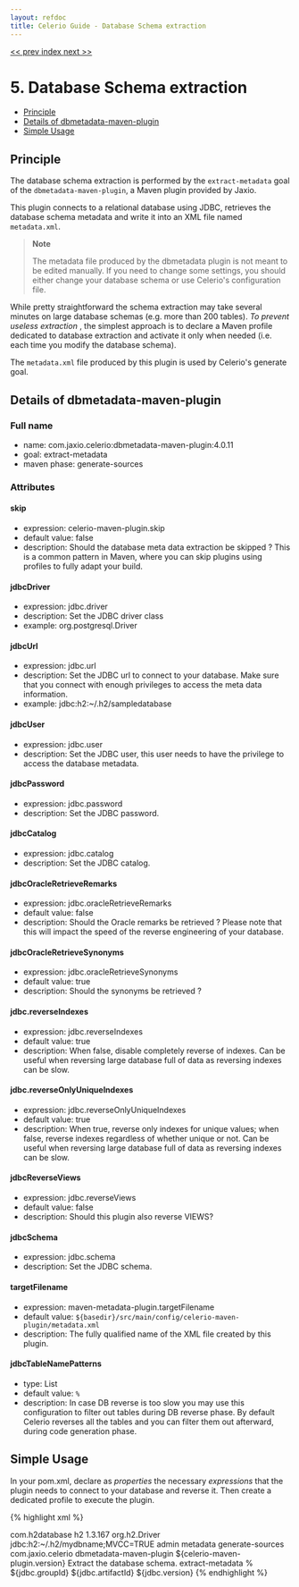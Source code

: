 ```yaml
---
layout: refdoc
title: Celerio Guide - Database Schema extraction
---
```

[ << prev ](bootstrap.html) [ index ](index.html) [ next >> ](generation.html)

# 5. Database Schema extraction

* [Principle](#principle)
* [Details of dbmetadata-maven-plugin](#details-of-dbmetadata-maven-plugin)
* [Simple Usage](#simple-usage)

## Principle

The database schema extraction is performed by the `extract-metadata` goal of the `dbmetadata-maven-plugin`,
a Maven plugin provided by Jaxio.

This plugin connects to a relational database using JDBC, retrieves the database schema metadata and write it
into an XML file named `metadata.xml`.

> **Note**
>
> The metadata file produced by the dbmetadata plugin is not meant to be edited
> manually. If you need to change some settings, you should either
> change your database schema or use Celerio's configuration file.

While pretty straightforward the schema extraction may take several minutes on large database schemas
(e.g. more than 200 tables). *To prevent useless extraction* , the simplest approach is to declare a Maven profile
dedicated to database extraction and activate it only when needed (i.e. each time you modify the database schema).

The `metadata.xml` file produced by this plugin is used by Celerio's generate goal.

## Details of dbmetadata-maven-plugin

### Full name

* name: com.jaxio.celerio:dbmetadata-maven-plugin:4.0.11
* goal: extract-metadata
* maven phase: generate-sources

### Attributes

#### skip
* expression: celerio-maven-plugin.skip
* default value: false
* description: Should the database meta data extraction be skipped ? 
This is a common pattern in Maven, where you can skip plugins using profiles to fully adapt your build.

#### jdbcDriver
* expression: jdbc.driver
* description: Set the JDBC driver class
* example: org.postgresql.Driver

#### jdbcUrl
* expression: jdbc.url
* description: Set the JDBC url to connect to your database. Make sure that you connect with enough privileges to access the meta data information.
* example: jdbc:h2:~/.h2/sampledatabase

#### jdbcUser
* expression: jdbc.user
* description: Set the JDBC user, this user needs to have the privilege to access the database metadata.

#### jdbcPassword 
* expression: jdbc.password
* description: Set the JDBC password.

#### jdbcCatalog
* expression: jdbc.catalog
* description: Set the JDBC catalog.

#### jdbcOracleRetrieveRemarks 
* expression: jdbc.oracleRetrieveRemarks
* default value: false
* description: Should the Oracle remarks be retrieved ? Please note that this will impact the speed of the reverse engineering of your database.

#### jdbcOracleRetrieveSynonyms 
* expression: jdbc.oracleRetrieveSynonyms
* default value: true
* description: Should the synonyms be retrieved ?

#### jdbc.reverseIndexes
* expression: jdbc.reverseIndexes
* default value: true
* description: When false, disable completely reverse of indexes. Can be useful when reversing large database full of data as reversing indexes can be slow.

#### jdbc.reverseOnlyUniqueIndexes
* expression: jdbc.reverseOnlyUniqueIndexes
* default value: true
* description: When true, reverse only indexes for unique values; when false, reverse indexes regardless of whether unique or not. Can be useful when reversing large database full of data as reversing indexes can be slow.

#### jdbcReverseViews
* expression: jdbc.reverseViews 
* default value: false
* description: Should this plugin also reverse VIEWS?

#### jdbcSchema 
* expression: jdbc.schema
* description: Set the JDBC schema.

#### targetFilename 
* expression: maven-metadata-plugin.targetFilename 
* default value: `${basedir}/src/main/config/celerio-maven-plugin/metadata.xml`
* description: The fully qualified name of the XML file created by this plugin.

#### jdbcTableNamePatterns
* type: List
* default value: `%`
* description: In case DB reverse is too slow you may use this configuration to filter out tables during DB reverse phase. By default Celerio reverses all the tables and you can filter them out afterward, during code generation phase. 

## Simple Usage

In your pom.xml, declare as *properties* the necessary *expressions* that the plugin needs to connect to your database and reverse it.
Then create a dedicated profile to execute the plugin.

{% highlight xml %}

<properties>
  <jdbc.groupId>com.h2database</jdbc.groupId>
  <jdbc.artifactId>h2</jdbc.artifactId>
  <jdbc.version>1.3.167</jdbc.version>
  <jdbc.driver>org.h2.Driver</jdbc.driver>
  <jdbc.url>jdbc:h2:~/.h2/mydbname;MVCC=TRUE</jdbc.url>
  <jdbc.user>admin</jdbc.user>
  <jdbc.password></jdbc.password>
</properties>

<!-- skip -->
	
<profile>
  <!-- ~~~~~~~~~~~~~~~~~~~~~~~~~~~~~ -->
  <!-- Extract the database metadata -->
  <!-- ~~~~~~~~~~~~~~~~~~~~~~~~~~~~~ -->
  <id>metadata</id>
  <build>
    <defaultGoal>generate-sources</defaultGoal>
    <plugins>
      <plugin>
        <groupId>com.jaxio.celerio</groupId>
        <artifactId>dbmetadata-maven-plugin</artifactId>
        <version>${celerio-maven-plugin.version}</version>
        <executions>
          <execution>
            <id>Extract the database schema.</id>
            <goals>
              <goal>extract-metadata</goal>
          	</goals>
            <configuration>
              <jdbcTableNamePatterns><!-- pre-filtering, configurable since 4.0.7, optional, will be % by default -->
                <param>%</param> <!-- "%" means match any substring of 0 or more characters, and "_" means match any one character -->
              </jdbcTableNamePatterns>
            </configuration>						
          </executions>
          <dependencies>
            <dependency>
              <groupId>${jdbc.groupId}</groupId>
              <artifactId>${jdbc.artifactId}</artifactId>
              <version>${jdbc.version}</version>
            </dependency>
        </dependencies>
      </plugin>
    </plugins>
  </build>
</profile>
{% endhighlight %}
		